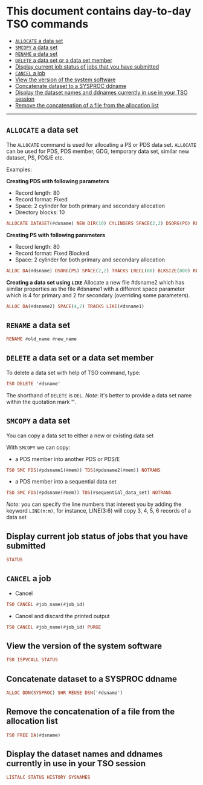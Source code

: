 # This document contains day-to-day TSO commands

* [`ALLOCATE` a data set](#allocate-a-data-set)
* [`SMCOPY` a data set](#smcopy-a-data-set)
* [`RENAME` a data set](#rename-a-data-set)
* [`DELETE` a data set or a data set member](#delete-a-data-set-or-a-data-set-member)
* [Display current job status of jobs that you have submitted](#display-current-job-status-of-jobs-that-you-have-submitted)
* [`CANCEL` a job](#cancel-a-job)
* [View the version of the system software](#view-the-version-of-the-system-software)
* [Concatenate dataset to a SYSPROC ddname](#concatenate-dataset-to-a-sysproc-ddname)
* [Display the dataset names and ddnames currently in use in your TSO session](#display-the-dataset-names-and-ddnames-currently-in-use-in-your-tso-session)
* [Remove the concatenation of a file from the allocation list](#remove-the-concatenation-of-a-file-from-the-allocation-list)

___

## `ALLOCATE` a data set

The `ALLOCATE` command is used for allocating a PS or PDS data set. `ALLOCATE` can be used for PDS, PDS member, GDG, temporary data set, similar new dataset, PS, PDS/E etc. 

Examples:
 
**Creating PDS with following parameters**
* Record length: 80
* Record format: Fixed
* Space: 2 cylinder for both primary and secondary allocation
* Directory blocks: 10
```haskell
ALLOCATE DATASET(#dsname) NEW DIR(10) CYLINDERS SPACE(2,2) DSORG(PO) RECFM(F) LRECL(80) BLKSIZE(80) CATALOG
```
**Creating PS with following parameters**
* Record length: 80
* Record format: Fixed Blocked
* Space: 2 cylinder for both primary and secondary allocation
```haskell
ALLOC DA(#dsname) DSORG(PS) SPACE(2,2) TRACKS LRECL(80) BLKSIZE(800) RECFM(F,B) NEW
```
**Creating a data set using `LIKE`**
Allocate a new file #dsname2 which has similar properties as the file #dsname1 with a different space parameter which is 4 for primary and 2 for secondary (overriding some parameters).
```haskell
ALLOC DA(#dsname2) SPACE(4,2) TRACKS LIKE(#dsname1)
```

## `RENAME` a data set
```haskell
RENAME #old_name #new_name
```

## `DELETE` a data set or a data set member

To delete a data set with help of TSO command, type:
```haskell
TSO DELETE '#dsname'
```
The shorthand of `DELETE` is `DEL`.
*Note*: it's better to provide a data set name within the quotation mark **''**.

## `SMCOPY` a data set

You can copy a data set to either a new or existing data set

With `SMCOPY` we can copy:
* a PDS member into another PDS or PDS/E
```haskell
TSO SMC FDS(#pdsname1(#mem)) TDS(#pdsname2(#mem)) NOTRANS
```
* a PDS member into a sequential data set
```haskell
TSO SMC FDS(#pdsname(#mem)) TDS(#sequential_data_set) NOTRANS
```
*Note*: you can specify the line numbers that interest you by adding the keyword `LINE(n:m)`, for instance, LINE(3:6) will copy 3, 4, 5, 6 records of a data set

## Display current job status of jobs that you have submitted
```haskell
STATUS
```

## `CANCEL` a job
* Cancel
```haskell
TSO CANCEL #job_name(#job_id)
```
* Cancel and discard the printed output
```haskell
TSO CANCEL #job_name(#job_id) PURGE
```

## View the version of the system software
```haskell
TSO ISPVCALL STATUS
```

## Concatenate dataset to a SYSPROC ddname
```haskell
ALLOC DDN(SYSPROC) SHR REUSE DSN('#dsname')
```

## Remove the concatenation of a file from the allocation list
```haskell
TSO FREE DA(#dsname)
```

## Display the dataset names and ddnames currently in use in your TSO session
```haskell
LISTALC STATUS HISTORY SYSNAMES
```
